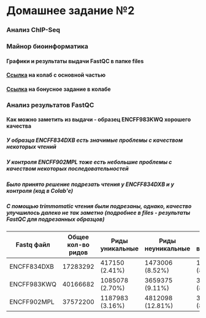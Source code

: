 # Домашнее задание №2 
### Анализ ChIP-Seq
### Майнор биоинформатика

#### Графики и результаты выдачи FastQC в папке files
#### [Ссылка](https://colab.research.google.com/drive/10yiTXD_kCj7P0BEzCJt2P9eQIPPrtyLX?usp=sharing) на колаб с основной частью
#### [Ссылка](https://colab.research.google.com/drive/1UaofFq8Pje0yJ6u8wfi4Prd-XjX29t2j?usp=sharing) на бонусное задание в колабе

### Анализ результатов FastQC
#### Как можно заметить из выдачи - образец ENCFF983KWQ хорошего качества
 [](https://github.com/dannygrig/hse_hw2_chip/blob/main/files/FF983KWQ_fastqc.png)
 [](https://github.com/dannygrig/hse_hw2_chip/blob/main/files/FF983KWQ_fastqc_2.png)
##### У образца ENCFF834DXB есть значимые проблемы с качеством некоторых чтений
 [](https://github.com/dannygrig/hse_hw2_chip/blob/main/files/FF834DXB_fastqc.png)
 [](https://github.com/dannygrig/hse_hw2_chip/blob/main/files/FF834DXB_fastqc_2.png)
##### У контроля ENCFF902MPL тоже есть небольшие проблемы с качеством некоторых последовательностей
 [](https://github.com/dannygrig/hse_hw2_chip/blob/main/files/FF902MPL_fastqc.png)
 [](https://github.com/dannygrig/hse_hw2_chip/blob/main/files/FF902MPL_fastqc_2.png)
##### Было принято решение подрезать чтения у ENCFF834DXB и у контроля (код в Colab'е)
##### С помощью trimmomatic чтения были подрезаны, однако, качество улучшилось далеко не так заметно (подробнее в files - результаты FastQC для подрезанных образцов)


| Fastq файл | Общее кол-во ридов | Риды уникальные | Риды неуникальные | Риды не выравнились |
| ------------- | ------------- | ------------- | ------------- | ------------- |
| ENCFF834DXB | 17283292 | 417150 (2.41%) | 1473006 (8.52%) | 15393136 (89.06%) |
| ENCFF983KWQ | 40166682 | 1085078 (2.70%) | 3659375 (9.11%) | 35422229 (88.19%) |
| ENCFF902MPL | 37572200 | 1187983 (3.16%) | 4812098 (12.81%) | 31572119 (84.03%) |
